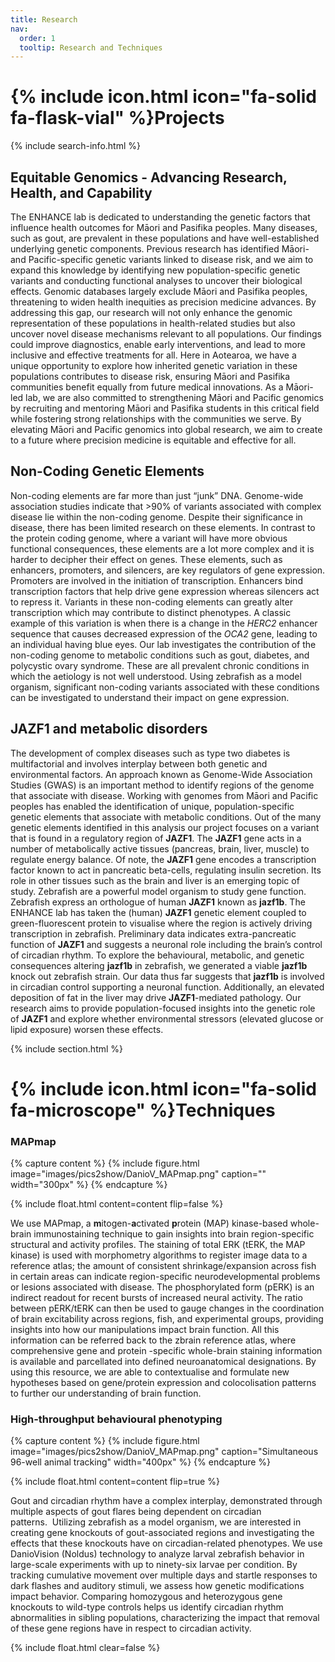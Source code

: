 ```yaml
---
title: Research
nav:
  order: 1
  tooltip: Research and Techniques
---
```


# {% include icon.html icon="fa-solid fa-flask-vial" %}Projects

{% include search-info.html %}

## Equitable Genomics - Advancing Research, Health, and Capability

The ENHANCE lab is dedicated to understanding the genetic factors that influence health outcomes for Māori and Pasifika peoples. Many diseases, such as gout, are prevalent in these populations and have well-established underlying genetic components. Previous research has identified Māori- and Pacific-specific genetic variants linked to disease risk, and we aim to expand this knowledge by identifying new population-specific genetic variants and conducting functional analyses to uncover their biological effects. Genomic databases largely exclude Māori and Pasifika peoples, threatening to widen health inequities as precision medicine advances. By addressing this gap, our research will not only enhance the genomic representation of these populations in health-related studies but also uncover novel disease mechanisms relevant to all populations. Our findings could improve diagnostics, enable early interventions, and lead to more inclusive and effective treatments for all. Here in Aotearoa, we have a unique opportunity to explore how inherited genetic variation in these populations contributes to disease risk, ensuring Māori and Pasifika communities benefit equally from future medical innovations. As a Māori-led lab, we are also committed to strengthening Māori and Pacific genomics by recruiting and mentoring Māori and Pasifika students in this critical field while fostering strong relationships with the communities we serve. By elevating Māori and Pacific genomics into global research, we aim to create to a future where precision medicine is equitable and effective for all.

## Non-Coding Genetic Elements

Non-coding elements are far more than just “junk” DNA. Genome-wide association studies indicate that >90% of variants associated with complex disease lie within the non-coding genome. Despite their significance in disease, there has been limited research on these elements. In contrast to the protein coding genome, where a variant will have more obvious functional consequences, these elements are a lot more complex and it is harder to decipher their effect on genes. These elements, such as enhancers, promoters, and silencers, are key regulators of gene expression. Promoters are involved in the initiation of transcription. Enhancers bind transcription factors that help drive gene expression whereas silencers act to repress it. Variants in these non-coding elements can greatly alter transcription which may contribute to distinct phenotypes. A classic example of this variation is when there is a change in the _HERC2_ enhancer sequence that causes decreased expression of the _OCA2_ gene, leading to an individual having blue eyes. Our lab investigates the contribution of the non-coding genome to metabolic conditions such as gout, diabetes, and polycystic ovary syndrome. These are all prevalent chronic conditions in which the aetiology is not well understood. Using zebrafish as a model organism, significant non-coding variants associated with these conditions can be investigated to understand their impact on gene expression.

## __JAZF1__ and metabolic disorders

The development of complex diseases such as type two diabetes is multifactorial and involves interplay between both genetic and environmental factors. An approach known as Genome-Wide Association Studies (GWAS) is an important method to identify regions of the genome that associate with disease. Working with genomes from Māori and Pacific peoples has enabled the identification of unique, population-specific genetic elements that associate with metabolic conditions. Out of the many genetic elements identified in this analysis our project focuses on a variant that is found in a regulatory region of __JAZF1__. The __JAZF1__ gene acts in a number of metabolically active tissues (pancreas, brain, liver, muscle) to regulate energy balance. Of note, the __JAZF1__ gene encodes a transcription factor known to act in pancreatic beta-cells, regulating insulin secretion. Its role in other tissues such as the brain and liver is an emerging topic of study. Zebrafish are a powerful model organism to study gene function. Zebrafish express an orthologue of human __JAZF1__ known as __jazf1b__. The ENHANCE lab has taken the (human) __JAZF1__ genetic element coupled to green-fluorescent protein to visualise where the region is actively driving transcription in zebrafish. Preliminary data indicates extra-pancreatic function of __JAZF1__ and suggests a neuronal role including the brain’s control of circadian rhythm. To explore the behavioural, metabolic, and genetic consequences altering __jazf1b__ in zebrafish, we generated a viable __jazf1b__ knock out zebrafish strain. Our data thus far suggests that __jazf1b__ is involved in circadian control supporting a neuronal function. Additionally, an elevated deposition of fat in the liver may drive __JAZF1__-mediated pathology. Our research aims to provide population-focused insights into the genetic role of __JAZF1__ and explore whether environmental stressors (elevated glucose or lipid exposure) worsen these effects.

{% include section.html %}


# {% include icon.html icon="fa-solid fa-microscope" %}Techniques

### MAPmap

{% capture content %}
  {%
  include figure.html
  image="images/pics2show/DanioV_MAPmap.png"
  caption=""
  width="300px"
%}
{% endcapture %}

{%
  include float.html
  content=content
  flip=false
%}


We use MAPmap, a **m**itogen-**a**ctivated **p**rotein (MAP) kinase-based whole-brain immunostaining technique to gain insights into brain region-specific structural and activity profiles. The staining of total ERK (tERK, the MAP kinase) is used with morphometry algorithms to register image data to a reference atlas; the amount of consistent shrinkage/expansion across fish in certain areas can indicate region-specific neurodevelopmental problems or lesions associated with disease. The phosphorylated form (pERK) is an indirect readout for recent bursts of increased neural activity. The ratio between pERK/tERK can then be used to gauge changes in the coordination of brain excitability across regions, fish, and experimental groups, providing insights into how our manipulations impact brain function. All this information can be referred back to the zbrain reference atlas, where comprehensive gene and protein -specific whole-brain staining information is available and parcellated into defined neuroanatomical designations. By using this resource, we are able to contextualise and formulate new hypotheses based on gene/protein expression and colocolisation patterns to further our understanding of brain function.


### High-throughput behavioural phenotyping

{% capture content %}
  {%
  include figure.html
  image="images/pics2show/DanioV_MAPmap.png"
  caption="Simultaneous 96-well animal tracking"
  width="400px"
%}
{% endcapture %}

{%
  include float.html
  content=content
  flip=true
%}


Gout and circadian rhythm have a complex interplay, demonstrated through multiple aspects of gout flares being dependent on circadian patterns.  Utilizing zebrafish as a model organism, we are interested in creating gene knockouts of gout-associated regions and investigating the effects that these knockouts have on circadian-related phenotypes. We use DanioVision (Noldus) technology to analyze larval zebrafish behavior in large-scale experiments with up to ninety-six larvae per condition. By tracking cumulative movement over multiple days and startle responses to dark flashes and auditory stimuli, we assess how genetic modifications impact behavior. Comparing homozygous and heterozygous gene knockouts to wild-type controls helps us identify circadian rhythm abnormalities in sibling populations, characterizing the impact that removal of these gene regions have in respect to circadian activity.


{% include float.html clear=false %}
